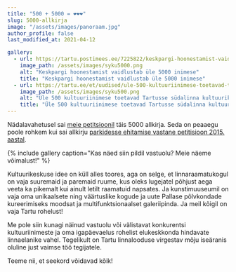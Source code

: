 ```yaml
---
title: "500 + 5000 = ❤️❤️❤️"
slug: 5000-allkirja
image: "/assets/images/panoraam.jpg"
author_profile: false
last_modified_at: 2021-04-12

gallery:
  - url: https://tartu.postimees.ee/7225822/keskpargi-hoonestamist-vaidlustab-ule-5000-inimese
    image_path: /assets/images/syku5000.png
    alt: "Keskpargi hoonestamist vaidlustab üle 5000 inimese"
    title: "Keskpargi hoonestamist vaidlustab üle 5000 inimese"
  - url: https://tartu.ee/et/uudised/ule-500-kultuuriinimese-toetavad-tartusse-sudalinna-kultuurikeskuse-ehitamist
    image_path: /assets/images/syku500.png
    alt: "Üle 500 kultuuriinimese toetavad Tartusse südalinna kultuurikeskuse ehitamist"
    title: "Üle 500 kultuuriinimese toetavad Tartusse südalinna kultuurikeskuse ehitamist"
---
```


Nädalavahetusel sai [meie petitsioonil](https://www.change.org/p/tartu-linnapea-peatada-tartu-kesklinna-pargi-maharaiumist-selleks-et-süku-ehitada) täis 5000 allkirja. Seda on peaaegu poole rohkem kui sai allkirju [parkidesse ehitamise vastane petitisioon 2015. aastal](https://petitsioon.ee/tartupargid).

{% include gallery caption="Kas näed siin pildil vastuolu? Meie näeme võimalust!" %}

Kultuurikeskuse idee on küll alles toores, aga on selge, et linnaraamatukogul on vaja suuremaid ja paremaid ruume, kus oleks lugejatel põhjust aega veeta ka pikemalt kui ainult letilt raamatuid napsates. Ja kunstimuuseumil on vaja oma unikaalsete ning väärtuslike kogude ja uute Pallase põlvkondade kureerimiseks moodsat ja multifunktsionaalset galeriipinda. Ja meil kõigil on vaja Tartu rohelust!

Me pole siin kunagi näinud vastuolu või välistavat konkurentsi kultuuriinimeste ja oma igapäevaelus rohelist elukeskkonda hindavate linnaelanike vahel. Tegelikult on Tartu linnalooduse virgestav mõju iseäranis oluline just vaimse töö tegijatele.

Teeme nii, et seekord võidavad kõik!